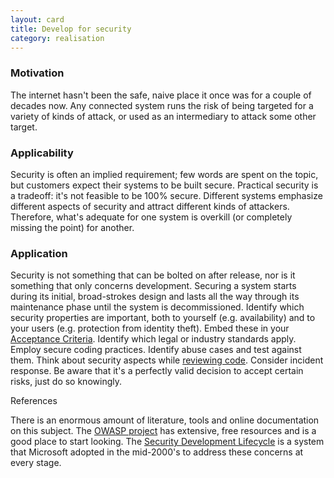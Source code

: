 ```yaml
---
layout: card
title: Develop for security
category: realisation
---
```


### Motivation

The internet hasn't been the safe, naive place it once was for a couple of decades now. Any connected system runs the risk of being targeted for a variety of kinds of attack, or used as an intermediary to attack some other target.

### Applicability

Security is often an implied requirement; few words are spent on the topic, but customers expect their systems to be built secure. Practical security is a tradeoff: it's not feasible to be 100% secure. Different systems emphasize different aspects of security and attract different kinds of attackers. Therefore, what's adequate for one system is overkill (or completely missing the point) for another.

### Application

Security is not something that can be bolted on after release, nor is it something that only concerns development. Securing a system starts during its initial, broad-strokes design and lasts all the way through its maintenance phase until the system is decommissioned. Identify which security properties are important, both to yourself (e.g. availability) and to your users (e.g. protection from identity theft). Embed these in your [Acceptance Criteria](acceptance-criteria). Identify which legal or industry standards apply. Employ secure coding practices. Identify abuse cases and test against them. Think about security aspects while [reviewing code](code-review). Consider incident response. Be aware that it's a perfectly valid decision to accept certain risks, just do so knowingly.

References

There is an enormous amount of literature, tools and online documentation on this subject. The [OWASP project](https://www.owasp.org/index.php/Main_Page) has extensive, free resources and is a good place to start looking. The [Security Development Lifecycle](http://www.microsoft.com/security/sdl/default.aspx) is a system that Microsoft adopted in the mid-2000's to address these concerns at every stage.
